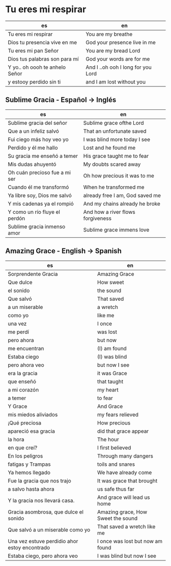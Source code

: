 # Tu eres mi respirar

| es                             | en                                 |
| ------------------------------ | ---------------------------------- |
| Tu eres mi respirar            | You are my breathe                 |
| Dios tu presencia vive en me   | God your presence live in me       |
| Tu eres mi pan Señor           | You are my bread Lord              |
| Dios tus palabras son para mí  | God your words are for me          |
| Y yo.. oh oooh te anhelo Señor | And I ..oh ooh I long for you Lord |
| y estooy perdido sin ti        | and I am lost without you          |

## Sublime Gracia - Español -> Inglés

| es                            | en                                |
| ----------------------------- | --------------------------------- |
| Sublime gracia del señor      | Sublime grace ofthe Lord          |
| Que a un infeliz salvó        | That an unfortunate saved         |
| Fui ciego más hoy veo yo      | I was blind more today I see      |
| Perdido y él me hallo         | Lost and he found me              |
| Su gracia me enseñó a temer   | His grace taught me to fear       |
| Mis dudas ahuyentó            | My doubts scared away             |
| Oh cuán precioso fue a mi ser | Oh how precious it was to me      |
| Cuando él me transformó       | When he transformed me            |
| Ya libre soy, Dios me salvó   | already free I am, God saved me   |
| Y mis cadenas ya el rompió    | And my chains already he broke    |
| Y como un río fluye el perdón | And how a river flows forgiveness |
| Sublime gracia inmenso amor   | Sublime grace immens love         |

## Amazing Grace - English -> Spanish

| es                                            | en                                 |
| --------------------------------------------- | ---------------------------------- |
| Sorprendente Gracia                           | Amazing Grace                      |
| Que dulce                                     | How sweet                          |
| el sonido                                     | the sound                          |
| Que salvó                                     | That saved                         |
| a un miserable                                | a wretch                           |
| como yo                                       | like me                            |
| una vez                                       | I once                             |
| me perdí                                      | was lost                           |
| pero ahora                                    | but now                            |
| me encuentran                                 | (I) am found                       |
| Estaba ciego                                  | (I) was blind                      |
| pero ahora veo                                | but now I see                      |
| era la gracia                                 | it was Grace                       |
| que enseñó                                    | that taught                        |
| a mi corazón                                  | my heart                           |
| a temer                                       | to fear                            |
| Y Grace                                       | And Grace                          |
| mis miedos aliviados                          | my fears relieved                  |
| ¡Qué preciosa                                 | How precious                       |
| apareció esa gracia                           | did that grace appear              |
| la hora                                       | The hour                           |
| en que creí?                                  | I first believed                   |
| En los peligros                               | Through many dangers               |
| fatigas y Trampas                             | toils and snares                   |
| Ya hemos llegado                              | We have already come               |
| Fue la gracia que nos trajo                   | It was grace that brought          |
| a salvo hasta ahora                           | us safe thus far                   |
| Y la gracia nos llevará casa.                 | And grace will lead us home        |
| Gracia asombrosa, que dulce el sonido         | Amazing grace, How Sweet the sound |
| Que salvó a un miserable como yo              | That saved a wretch like me        |
| Una vez estuve perdidio ahor estoy encontrado | I once was lost but now am found   |
| Estaba ciego, pero ahora veo                  | I was blind but now I see          |
